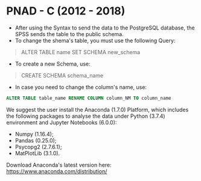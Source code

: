 # PNAD - C (2012 - 2018)

- After using the Syntax to send the data to the PostgreSQL database, the SPSS sends the table to the public schema.
- To change the shema's table, you must use the following Query:

> ALTER TABLE name SET SCHEMA new_schema

- To create a new Schema, use:

> CREATE SCHEMA schema_name

- In case you need to change the column's name, use:
```SQL
ALTER TABLE table_name RENAME COLUMN column_NM TO column_name
```

We suggest the user install the Anaconda (1.7.0) Platform, which includes the following packages to analyse the data under Python (3.7.4) environment and Jupyter Notebooks (6.0.0):

- Numpy (1.16.4);
- Pandas (0.25.0);
- Psycopg2 (2.7.6.1);
- MatPlotLib (3.1.0).

Download Anaconda's latest version here: https://www.anaconda.com/distribution/
